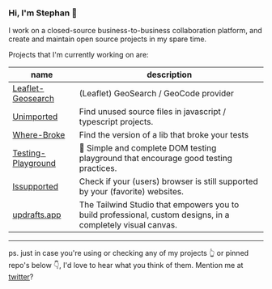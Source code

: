 ### Hi, I'm Stephan 👋

I work on a closed-source business-to-business collaboration platform, and create and maintain open source projects in my spare time. 

Projects that I'm currently working on are:

name | description
--- | ---
[Leaflet-Geosearch] | (Leaflet) GeoSearch / GeoCode provider
[Unimported] | Find unused source files in javascript / typescript projects.
[Where-Broke] | Find the version of a lib that broke your tests
[Testing-Playground] | 🐸 Simple and complete DOM testing playground that encourage good testing practices.
[Issupported] | Check if your (users) browser is still supported by your (favorite) websites.
[updrafts.app] | The Tailwind Studio that empowers you to build professional, custom designs, in a completely visual canvas.

---

ps. just in case you're using or checking any of my projects 👆 or pinned repo's below 👇, I'd love to hear what you think of them. Mention me at [twitter]? 

[twitter]: http://twitter.com/meijer_s

[Leaflet-Geosearch]: https://github.com/smeijer/leaflet-geosearch
[Unimported]: https://github.com/smeijer/unimported
[Where-Broke]: https://github.com/smeijer/where-broke

[Testing-Playground]: https://testing-playground.com
[IsSupported]: https://issupported.com/
[updrafts.app]: https://updrafts.app/
